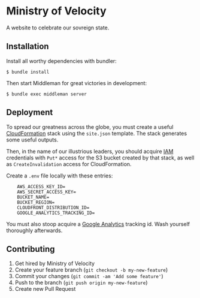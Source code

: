 Ministry of Velocity
====================

A website to celebrate our sovreign state.


Installation
------------

Install all worthy dependencies with bundler:

    $ bundle install

Then start Middleman for great victories in development:

    $ bundle exec middleman server


Deployment
----------

To spread our greatness across the globe, you must create a useful
[CloudFormation](https://console.aws.amazon.com/cloudformation) stack using the
`site.json` template.  The stack generates some useful outputs.

Then, in the name of our illustrious leaders, you should acquire
[IAM](https://console.aws.amazon.com/iam) credentials with `Put*` access for
the S3 bucket created by that stack, as well as `CreateInvalidation` access
for CloudFormation.

Create a `.env` file locally with these entries:

```
    AWS_ACCESS_KEY_ID=
    AWS_SECRET_ACCESS_KEY=
    BUCKET_NAME=
    BUCKET_REGION=
    CLOUDFRONT_DISTRIBUTION_ID=
    GOOGLE_ANALYTICS_TRACKING_ID=
```

You must also stoop acquire a [Google Analytics](https://analytics.google.com)
tracking id.  Wash yourself thoroughly afterwards.


Contributing
------------

1. Get hired by Ministry of Velocity
2. Create your feature branch (`git checkout -b my-new-feature`)
3. Commit your changes (`git commit -am 'Add some feature'`)
4. Push to the branch (`git push origin my-new-feature`)
5. Create new Pull Request
